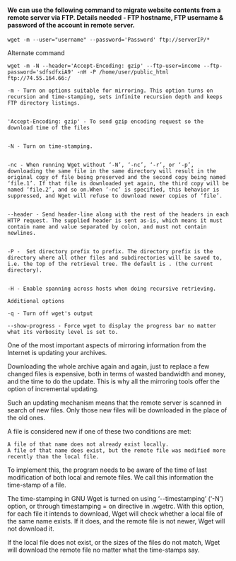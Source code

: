 #### We can use the following command to migrate website contents from a remote server via FTP. Details needed - FTP hostname, FTP username & password of the account in remote server.

```
wget -m --user="username" --password='Password' ftp://serverIP/*
```


Alternate command 

```
wget -m -N --header='Accept-Encoding: gzip' --ftp-user=income --ftp-password='sdfsdfxiA9' -nH -P /home/user/public_html ftp://74.55.164.66:/
```


```
-m - Turn on options suitable for mirroring. This option turns on recursion and time-stamping, sets infinite recursion depth and keeps FTP directory listings. 


'Accept-Encoding: gzip' - To send gzip encoding request so the download time of the files 


-N - Turn on time-stamping.


-nc - When running Wget without ‘-N’, ‘-nc’, ‘-r’, or ‘-p’, downloading the same file in the same directory will result in the original copy of file being preserved and the second copy being named ‘file.1’. If that file is downloaded yet again, the third copy will be named ‘file.2’, and so on.When ‘-nc’ is specified, this behavior is suppressed, and Wget will refuse to download newer copies of ‘file’. 
 

--header - Send header-line along with the rest of the headers in each HTTP request. The supplied header is sent as-is, which means it must contain name and value separated by colon, and must not contain newlines. 
    

-P -  Set directory prefix to prefix. The directory prefix is the directory where all other files and subdirectories will be saved to, i.e. the top of the retrieval tree. The default is . (the current directory). 

 
-H - Enable spanning across hosts when doing recursive retrieving. 

Additional options 

-q - Turn off wget's output

--show-progress - Force wget to display the progress bar no matter what its verbosity level is set to.

```


One of the most important aspects of mirroring information from the Internet is updating your archives.

Downloading the whole archive again and again, just to replace a few changed files is expensive, both in terms of wasted bandwidth and money, and the time to do the update. This is why all the mirroring tools offer the option of incremental updating.

Such an updating mechanism means that the remote server is scanned in search of new files. Only those new files will be downloaded in the place of the old ones.

A file is considered new if one of these two conditions are met:

    A file of that name does not already exist locally.
    A file of that name does exist, but the remote file was modified more recently than the local file. 

To implement this, the program needs to be aware of the time of last modification of both local and remote files. We call this information the time-stamp of a file.

The time-stamping in GNU Wget is turned on using ‘--timestamping’ (‘-N’) option, or through timestamping = on directive in .wgetrc. With this option, for each file it intends to download, Wget will check whether a local file of the same name exists. If it does, and the remote file is not newer, Wget will not download it.

If the local file does not exist, or the sizes of the files do not match, Wget will download the remote file no matter what the time-stamps say. 


